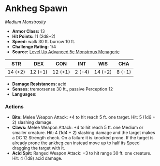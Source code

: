 # Ankheg Spawn

*Medium* *Monstrosity*

- **Armor Class:** 13
- **Hit Points:** 11 (2d8+2)
- **Speed:** walk 30 ft. burrow 10 ft.
- **Challenge Rating:** 1/4
- **Source:** [Level Up Advanced 5e Monstrous Menagerie](https://www.levelup5e.com)

| STR | DEX | CON | INT | WIS | CHA |
| --- | --- | --- | --- | --- | --- |
| 14 (+2) | 12 (+1) | 12 (+1) | 2 (-4) | 14 (+2) | 8 (-1) |

- **Damage Resistances:** acid
- **Senses:** tremorsense 30 ft., passive Perception 12
- **Languages:** 
### Actions
- **Bite:** Melee Weapon Attack: +4 to hit  reach 5 ft.  one target. Hit: 5 (1d6 + 2) slashing damage.
- **Claws:** Melee Weapon Attack: +4 to hit  reach 5 ft.  one Medium or smaller creature. Hit: 4 (1d4 + 2) slashing damage  and the target makes a DC 12 Strength check. On a failure  it is knocked prone. If the target is already prone  the ankheg can instead move up to half its Speed  dragging the target with it.
- **Acid Spit:** Ranged Weapon Attack: +3 to hit  range 30 ft.  one creature. Hit: 4 (1d8) acid damage.

